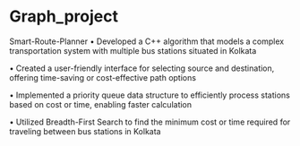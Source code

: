 # Graph_project

Smart-Route-Planner
•  Developed a C++ algorithm that models a complex transportation system with multiple bus stations situated in Kolkata

•  Created a user-friendly interface for selecting source and destination, offering time-saving or cost-effective path options

•  Implemented a priority queue data structure to efficiently process stations based on cost or time, enabling faster calculation

•  Utilized Breadth-First Search to find the minimum cost or time required for traveling between bus stations in Kolkata
